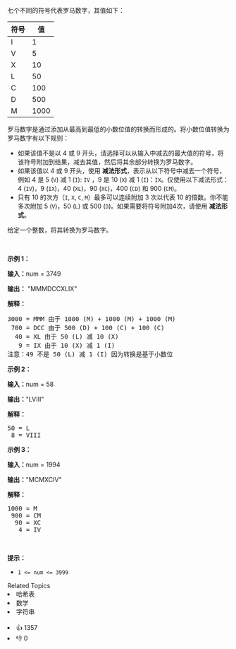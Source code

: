 <p>七个不同的符号代表罗马数字，其值如下：</p>

<table> 
 <thead> 
  <tr> 
   <th>符号</th> 
   <th>值</th> 
  </tr> 
 </thead> 
 <tbody> 
  <tr> 
   <td>I</td> 
   <td>1</td> 
  </tr> 
  <tr> 
   <td>V</td> 
   <td>5</td> 
  </tr> 
  <tr> 
   <td>X</td> 
   <td>10</td> 
  </tr> 
  <tr> 
   <td>L</td> 
   <td>50</td> 
  </tr> 
  <tr> 
   <td>C</td> 
   <td>100</td> 
  </tr> 
  <tr> 
   <td>D</td> 
   <td>500</td> 
  </tr> 
  <tr> 
   <td>M</td> 
   <td>1000</td> 
  </tr> 
 </tbody> 
</table>

<p>罗马数字是通过添加从最高到最低的小数位值的转换而形成的。将小数位值转换为罗马数字有以下规则：</p>

<ul> 
 <li>如果该值不是以 4 或 9 开头，请选择可以从输入中减去的最大值的符号，将该符号附加到结果，减去其值，然后将其余部分转换为罗马数字。</li> 
 <li>如果该值以 4 或 9 开头，使用 <strong>减法形式</strong>，表示从以下符号中减去一个符号，例如&nbsp;4 是 5 (<code>V</code>) 减 1 (<code>I</code>): <code>IV</code>&nbsp;，9 是 10 (<code>X</code>) 减&nbsp;1 (<code>I</code>)：<code>IX</code>。仅使用以下减法形式：4 (<code>IV</code>)，9 (<code>IX</code>)，40 (<code>XL</code>)，90 (<code>XC</code>)，400 (<code>CD</code>) 和&nbsp;900 (<code>CM</code>)。</li> 
 <li>只有 10 的次方（<code>I</code>, <code>X</code>, <code>C</code>, <code>M</code>）最多可以连续附加 3 次以代表 10 的倍数。你不能多次附加&nbsp;5&nbsp;(<code>V</code>)，50 (<code>L</code>) 或 500 (<code>D</code>)。如果需要将符号附加4次，请使用 <strong>减法形式</strong>。</li> 
</ul>

<p>给定一个整数，将其转换为罗马数字。</p>

<p>&nbsp;</p>

<p><strong class="example">示例 1：</strong></p>

<div class="example-block"> 
 <p><strong>输入：</strong><span class="example-io">num = 3749</span></p> 
</div>

<p><strong>输出：</strong>&nbsp;<span class="example-io">"MMMDCCXLIX"</span></p>

<p><strong>解释：</strong></p>

<pre>
3000 = MMM 由于 1000 (M) + 1000 (M) + 1000 (M)
 700 = DCC 由于 500 (D) + 100 (C) + 100 (C)
  40 = XL 由于 50 (L) 减 10 (X)
   9 = IX 由于 10 (X) 减 1 (I)
注意：49 不是 50 (L) 减 1 (I) 因为转换是基于小数位
</pre>


<p><strong class="example">示例 2：</strong></p>

<div class="example-block"> 
 <p><strong>输入：</strong><span class="example-io">num = 58</span></p> 
</div>

<p><strong>输出：</strong><span class="example-io">"LVIII"</span></p>

<p><strong>解释：</strong></p>

<pre>
50 = L
 8 = VIII
</pre>


<p><strong class="example">示例 3：</strong></p>

<div class="example-block"> 
 <p><strong>输入：</strong><span class="example-io">num = 1994</span></p> 
</div>

<p><strong>输出：</strong><span class="example-io">"MCMXCIV"</span></p>

<p><strong>解释：</strong></p>

<pre>
1000 = M
 900 = CM
  90 = XC
   4 = IV
</pre>


<p>&nbsp;</p>

<p><strong>提示：</strong></p>

<ul> 
 <li><code>1 &lt;= num &lt;= 3999</code></li> 
</ul>

<div><div>Related Topics</div><div><li>哈希表</li><li>数学</li><li>字符串</li></div></div><br><div><li>👍 1357</li><li>👎 0</li></div>